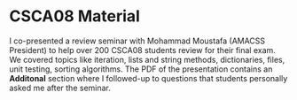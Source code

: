 # CSCA08 Material
I co-presented a review seminar with Mohammad Moustafa (AMACSS President) to help over 200 CSCA08 students review for their final exam. We covered topics like iteration, lists and string methods, dictionaries, files, unit testing, sorting algorithms. The PDF of the presentation contains an **Additonal** section where I  followed-up to questions that students personally asked me after the seminar.

